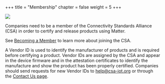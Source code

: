 +++
title = "Membership"
chapter = false
weight = 5
+++

![](../../../certification/membership.png)

Companies need to be a member of the Connectivity Standards Alliance (CSA) in order to certify and release
products using Matter.

See [Becoming a Member](https://csa-iot.org/become-member/) to learn more about
joining the CSA.

A Vendor ID is used to identify the manufacturer of products and is required before
certifying a product. Vendor IDs are assigned by the CSA and appear in the device
firmware and in the attestation certificates to identify the manufacture and show the
product has been properly certified. Companies should send requests for new Vendor
IDs to [help@csa-iot.org](mailto:help@csa-iot.org) or through the
[Contact Us page](https://csa-iot.org/contact-us/).